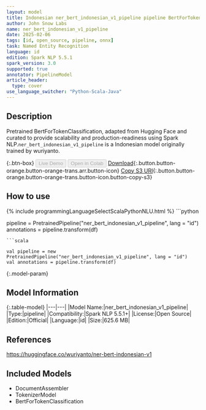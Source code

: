 ```yaml
---
layout: model
title: Indonesian ner_bert_indonesian_v1_pipeline pipeline BertForTokenClassification from wuriyanto
author: John Snow Labs
name: ner_bert_indonesian_v1_pipeline
date: 2025-02-06
tags: [id, open_source, pipeline, onnx]
task: Named Entity Recognition
language: id
edition: Spark NLP 5.5.1
spark_version: 3.0
supported: true
annotator: PipelineModel
article_header:
  type: cover
use_language_switcher: "Python-Scala-Java"
---
```


## Description

Pretrained BertForTokenClassification, adapted from Hugging Face and curated to provide scalability and production-readiness using Spark NLP.`ner_bert_indonesian_v1_pipeline` is a Indonesian model originally trained by wuriyanto.

{:.btn-box}
<button class="button button-orange" disabled>Live Demo</button>
<button class="button button-orange" disabled>Open in Colab</button>
[Download](https://s3.amazonaws.com/auxdata.johnsnowlabs.com/public/models/ner_bert_indonesian_v1_pipeline_id_5.5.1_3.0_1738829141226.zip){:.button.button-orange.button-orange-trans.arr.button-icon}
[Copy S3 URI](s3://auxdata.johnsnowlabs.com/public/models/ner_bert_indonesian_v1_pipeline_id_5.5.1_3.0_1738829141226.zip){:.button.button-orange.button-orange-trans.button-icon.button-copy-s3}

## How to use



<div class="tabs-box" markdown="1">
{% include programmingLanguageSelectScalaPythonNLU.html %}
```python

pipeline = PretrainedPipeline("ner_bert_indonesian_v1_pipeline", lang = "id")
annotations =  pipeline.transform(df)   

```
```scala

val pipeline = new PretrainedPipeline("ner_bert_indonesian_v1_pipeline", lang = "id")
val annotations = pipeline.transform(df)

```
</div>

{:.model-param}
## Model Information

{:.table-model}
|---|---|
|Model Name:|ner_bert_indonesian_v1_pipeline|
|Type:|pipeline|
|Compatibility:|Spark NLP 5.5.1+|
|License:|Open Source|
|Edition:|Official|
|Language:|id|
|Size:|625.6 MB|

## References

https://huggingface.co/wuriyanto/ner-bert-indonesian-v1

## Included Models

- DocumentAssembler
- TokenizerModel
- BertForTokenClassification